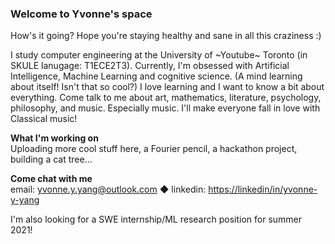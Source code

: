 ### Welcome to Yvonne's space

How's it going? Hope you're staying healthy and sane in all this craziness :)

I study computer engineering at the University of ~Youtube~ Toronto (in SKULE lanugage: T1ECE2T3). Currently, I'm obsessed with Artificial Intelligence, Machine Learning and cognitive science. (A mind learning about itself! Isn't that so cool?) I love learning and I want to know a bit about everything. Come talk to me about art, mathematics, literature, psychology, philosophy, and music. Especially music. I'll make everyone fall in love with Classical music!

**What I'm working on**  
Uploading more cool stuff here, a Fourier pencil, a hackathon project, building a cat tree...  

**Come chat with me**  
email: yvonne.y.yang@outlook.com ◆ linkedin: [https://linkedin/in/yvonne-y-yang](yvonne-y-yang)

I'm also looking for a SWE internship/ML research position for summer 2021!

<!--
**yvonne-yang/yvonne-yang** is a ✨ _special_ ✨ repository because its `README.md` (this file) appears on your GitHub profile.

Here are some ideas to get you started:

- 🔭 I’m currently working on ...
- 🌱 I’m currently learning ...
- 👯 I’m looking to collaborate on ...
- 🤔 I’m looking for help with ...
- 💬 Ask me about ...
- 📫 How to reach me: ...
- 😄 Pronouns: ...
- ⚡ Fun fact: ...
-->
